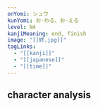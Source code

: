 ```yaml
---
onYomi: シュウ
kunYomi: お-わる、お-える
level: N4
kanjiMeaning: end, finish
image: "[[終.jpg]]"
tagLinks:
  - "[[kanji]]"
  - "[[japanese]]"
  - "[[time]]"
---
```

## character analysis